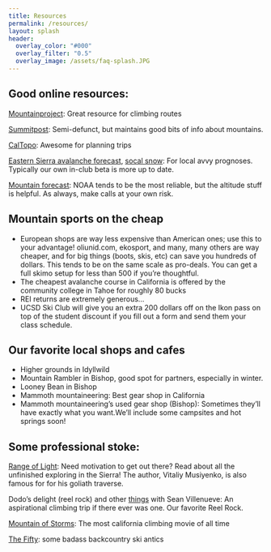 ```yaml
---
title: Resources
permalink: /resources/
layout: splash
header:
  overlay_color: "#000"
  overlay_filter: "0.5"
  overlay_image: /assets/faq-splash.JPG
---
```

## Good online resources:
[Mountainproject](https://www.mountainproject.com): Great resource for climbing routes

[Summitpost](https://www.summitpost.org/): Semi-defunct, but maintains good bits of info about mountains.

[CalTopo](https://caltopo.com/map.html): Awesome for planning trips

[Eastern Sierra avalanche forecast](https://www.esavalanche.org/), [socal snow](http://www.socalsnow.org/): For local avvy prognoses. Typically our own in-club beta is more up to date.

[Mountain forecast](https://www.mountain-forecast.com/): NOAA tends to be the most reliable, but the altitude stuff is helpful. As always, make calls at your own risk.

## Mountain sports on the cheap

* European shops are way less expensive than American ones; use this to your advantage! oliunid.com, ekosport, and many, many others are way cheaper, and for big things (boots, skis, etc) can save you hundreds of dollars. This tends to be on the same scale as pro-deals. You can get a full skimo setup for less than 500 if you’re thoughtful.
* The cheapest avalanche course in California is offered by the community college in Tahoe for roughly 80 bucks
* REI returns are extremely generous…
* UCSD Ski Club will give you an extra 200 dollars off on the Ikon pass on top of the student discount if you fill out a form and send them your class schedule. 

## Our favorite local shops and cafes

* Higher grounds in Idyllwild
* Mountain Rambler in Bishop, good spot for partners, especially in winter.
* Looney Bean in Bishop
* Mammoth mountaineering: Best gear shop in California
* Mammoth mountaineering’s used gear shop (Bishop): Sometimes they’ll have exactly what you want.We’ll include some campsites and hot springs soon!

## Some professional stoke:
[Range of Light](http://publications.americanalpineclub.org/articles/13201214335/The-Golden-Age): Need motivation to get out there? Read about all the unfinished exploring in the Sierra! The author, Vitaliy Musiyenko, is also famous for for his goliath traverse.

Dodo’s delight (reel rock) and other [things](https://www.youtube.com/watch?v=cTfH40D-cfU) with Sean Villenueve: An aspirational climbing trip if there ever was one. Our favorite Reel Rock.

[Mountain of Storms](https://www.youtube.com/watch?v=YxM2cOvq6s8): The most california climbing movie of all time

[The Fifty](https://www.youtube.com/watch?v=AWbfnPiKNYM): some badass backcountry ski antics
